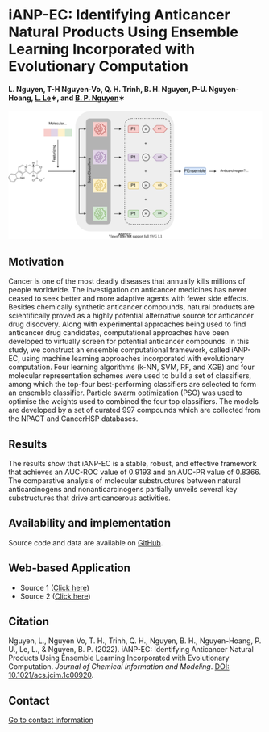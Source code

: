 # iANP-EC: Identifying Anticancer Natural Products Using Ensemble Learning Incorporated with Evolutionary Computation

#### L. Nguyen, T-H Nguyen-Vo, Q. H. Trinh, B. H. Nguyen, P-U. Nguyen-Hoang, [L. Le](http://cbc.bio.hcmiu.edu.vn/)∗, and [B. P. Nguyen](https://homepages.ecs.vuw.ac.nz/~nguyenb5/about.html)∗

![alt text](https://github.com/mldlproject/2021-iANP-EC/blob/main/iANP-EC_abs.svg)

## Motivation
Cancer is one of the most deadly diseases that annually kills millions of people worldwide. The investigation on anticancer medicines has 
never ceased to seek better and more adaptive agents with fewer side effects. Besides chemically synthetic anticancer compounds, natural products 
are scientifically proved as a highly potential alternative source for anticancer drug discovery. Along with experimental approaches being used to 
find anticancer drug candidates, computational approaches have been developed to virtually screen for potential anticancer compounds. In this study, 
we construct an ensemble computational framework, called iANP-EC, using machine learning approaches incorporated with evolutionary computation. Four 
learning algorithms (k-NN, SVM, RF, and XGB) and four molecular representation schemes were used to build a set of classifiers, among which the top-four 
best-performing classifiers are selected to form an ensemble classifier. Particle swarm optimization (PSO) was used to optimise the weights used to 
combined the four top classifiers. The models are developed by a set of curated 997 compounds which are collected from the NPACT and CancerHSP databases. 

## Results
The results show that iANP-EC is a stable, robust, and effective framework that achieves an AUC-ROC value of 0.9193 and an AUC-PR value 
of 0.8366. The comparative analysis of molecular substructures between natural anticarcinogens and nonanticarcinogens partially unveils 
several key substructures that drive anticancerous activities. 

## Availability and implementation
Source code and data are available on [GitHub](https://github.com/mldlproject/2021-iANP-EC).

## Web-based Application
- Source 1 ([Click here](http://14.231.244.182:8002/))
- Source 2 ([Click here](http://124.197.54.240:8002/))

## Citation
Nguyen, L., Nguyen Vo, T. H., Trinh, Q. H., Nguyen, B. H., Nguyen-Hoang, P. U., Le, L., & Nguyen, B. P. (2022). iANP-EC: Identifying Anticancer Natural Products Using Ensemble Learning Incorporated with Evolutionary Computation. *Journal of Chemical Information and Modeling*. [DOI: 10.1021/acs.jcim.1c00920](https://pubs.acs.org/doi/10.1021/acs.jcim.1c00920).

## Contact 
[Go to contact information](https://homepages.ecs.vuw.ac.nz/~nguyenb5/contact.html)
